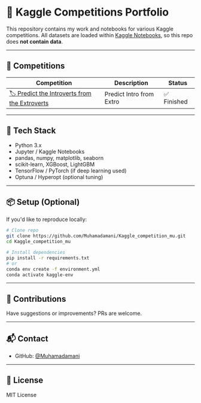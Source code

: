 # 🏅 Kaggle Competitions Portfolio

This repository contains my work and notebooks for various Kaggle competitions.
All datasets are loaded within [Kaggle Notebooks](https://www.kaggle.com/code), so this repo does **not contain data**.

---

## 🚀 Competitions

| Competition                                                                             | Description                     | Status          | 
| --------------------------------------------------------------------------------------- | ------------------------------- | --------------- |
| [🏷️ Predict the Introverts from the Extroverts](https://www.kaggle.com/competitions/playground-series-s5e7)                                         | Predict Intro from Extro | ✅ Finished|


---

## 🧠 Tech Stack

* Python 3.x
* Jupyter / Kaggle Notebooks
* pandas, numpy, matplotlib, seaborn
* scikit-learn, XGBoost, LightGBM
* TensorFlow / PyTorch (if deep learning used)
* Optuna / Hyperopt (optional tuning)

---

## 📦 Setup (Optional)

If you'd like to reproduce locally:

```bash
# Clone repo
git clone https://github.com/Muhamadamani/Kaggle_competition_mu.git
cd Kaggle_competition_mu

# Install dependencies
pip install -r requirements.txt
# or
conda env create -f environment.yml
conda activate kaggle-env
```

---

## 🙌 Contributions

Have suggestions or improvements? PRs are welcome.

---

## 📬 Contact

* GitHub: [@Muhamadamani](https://github.com/Muhamadamani)

---

## 📄 License

MIT License
